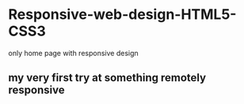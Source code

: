 # Responsive-web-design-HTML5-CSS3
only home page with responsive design
## my very first try at something remotely responsive